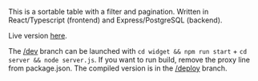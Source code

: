 This is a sortable table with a filter and pagination. Written in React/Typescript (frontend) and Express/PostgreSQL (backend).

Live version [here](https://reactive-table.cyclic.app/).

The [/dev](https://github.com/malisovm/reactive_table) branch can be launched with `cd widget && npm run start` + `cd server && node server.js`. If you want to run build, remove the proxy line from package.json. The compiled version is in the [/deploy](https://github.com/malisovm/reactive_table/tree/deploy) branch.